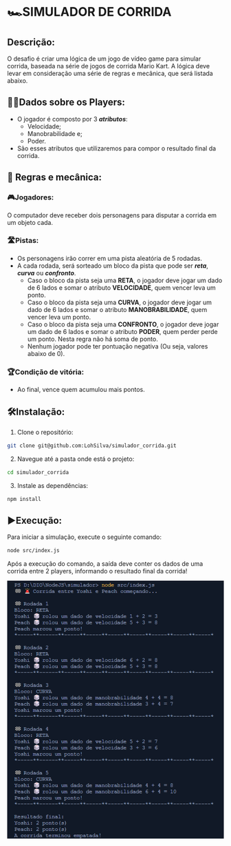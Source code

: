 # 🏎️SIMULADOR DE CORRIDA 

## **Descrição:**
O desafio é criar uma lógica de um jogo de vídeo game para simular corrida, baseada na série de jogos de corrida Mario Kart. A lógica deve levar em consideração uma série de regras e mecânica, que será listada abaixo.

## 🏃‍♂️Dados sobre os Players:
- O jogador é composto por 3 ***atributos***:
  - Velocidade;
  - Manobrabilidade e;
  - Poder.
- São esses atributos que utilizaremos para compor o resultado final da corrida.


## 🥊 Regras e mecânica:

### 🎮Jogadores:

O computador deve receber dois personagens para disputar a corrida em um objeto cada.

### 🛣️Pistas:
- Os personagens irão correr em uma pista aleatória de 5 rodadas.
- A cada rodada, será sorteado um bloco da pista que pode ser ***reta***, ***curva*** ou ***confronto***.
  - Caso o bloco da pista seja uma **RETA**, o jogador deve jogar um dado de 6 lados e somar o atributo **VELOCIDADE**, quem vencer leva um ponto.
  - Caso o bloco da pista seja uma **CURVA**, o jogador deve jogar um dado de 6 lados e somar o atributo **MANOBRABILIDADE**, quem vencer leva um ponto.
  - Caso o bloco da pista seja uma **CONFRONTO**, o jogador deve jogar um dado de 6 lados e somar o atributo **PODER**, quem perder perde um ponto. Nesta regra não há soma de ponto.
  - Nenhum jogador pode ter pontuação negativa (Ou seja, valores abaixo de 0).

### 🏆Condição de vitória:
- Ao final, vence quem acumulou mais pontos.

## 🛠️Instalação:
 1. Clone o repositório:
```bash
git clone git@github.com:LohSilva/simulador_corrida.git
```
2. Navegue até a pasta onde está o projeto:
```bash
cd simulador_corrida
```
3. Instale as dependências:
```bash
npm install
```

## ▶️Execução:
Para iniciar a simulação, execute o seguinte comando:
```bash
node src/index.js
```
Após a execução do comando, a saída deve conter os dados de uma corrida entre 2 players, informando o resultado final da corrida!

<p>

<div align="center">
 <img src="https://github.com/LohSilva/simulador_corrida/blob/main/simulacao.png" width="600" />
</div>

</p>



